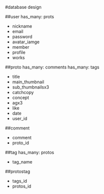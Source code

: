 #database design

##user
 has_many: prots
   * nickname
   * email
   * password
   * avatar_iamge
   * member
   * profile
   * works

##proto
has_many: comments  has_many: tags
  * title
  * main_thumbnail
  * sub_thumbnailsx3
  * catchcopy
  * concept
  * agx3
  * like
  * date
  * user_id

##comment
  * comment
  * proto_id

##tag
has_many: protos
  * tag_name

##protostag
  * tags_id
  * protos_id
